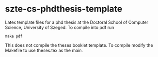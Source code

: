 # szte-cs-phdthesis-template
Latex template files for a phd thesis at the
Doctoral School of Computer Science, University of Szeged.
To compile into pdf run
```
make pdf
```

This does not compile the theses booklet template. To compile modify the Makefile to use theses.tex as the main.

